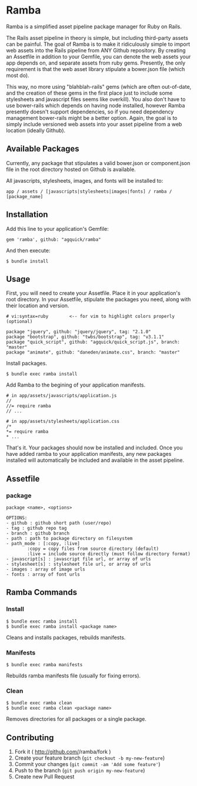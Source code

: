 # Ramba

Ramba is a simplified asset pipeline package manager for Ruby on Rails.

The Rails asset pipeline in theory is simple, but including third-party assets can be painful. The goal of Ramba is to make it ridiculously simple to import web assets into the Rails pipeline from ANY Github repository. By creating an Assetfile in addition to your Gemfile, you can denote the web assets your app depends on, and separate assets from ruby gems. Presently, the only requirement is that the web asset library stipulate a bower.json file (which most do).

This way, no more using "blahblah-rails" gems (which are often out-of-date, and the creation of these gems in the first place just to include some stylesheets and javascript files seems like overkill). You also don't have to use bower-rails which depends on having node installed, however Ramba presently doesn't support dependencies, so if you need dependency management bower-rails might be a better option. Again, the goal is to simply include versioned web assets into your asset pipeline from a web location (ideally Github).

## Available Packages

Currently, any package that stipulates a valid bower.json or component.json file in the root directory hosted on Github is available.

All javascripts, stylesheets, images, and fonts will be installed to:

	app / assets / [javascripts|stylesheets|images|fonts] / ramba / [package_name]

## Installation

Add this line to your application's Gemfile:

	gem 'ramba', github: "agquick/ramba"

And then execute:

	$ bundle install

## Usage

First, you will need to create your Assetfile. Place it in your application's root directory. In your Assetfile, stipulate the packages you need, along with their location and version.

		
	# vi:syntax=ruby		<-- for vim to highlight colors properly (optional)

	package "jquery", github: "jquery/jquery", tag: "2.1.0"
	package "bootstrap", github: "twbs/bootstrap", tag: "v3.1.1"
	package "quick_script", github: "agquick/quick_script.js", branch: "master"
	package "animate", github: "daneden/animate.css", branch: "master"

Install packages.

	$ bundle exec ramba install

Add Ramba to the begining of your application manifests.

	# in app/assets/javascripts/application.js
	//
	//= require ramba
	// ...

	# in app/assets/stylesheets/application.css
	/*
	*= require ramba
	* ...

That's it. Your packages should now be installed and included. Once you have added ramba to your application manifests, any new packages installed will automatically be included and available in the asset pipeline.

## Assetfile

### package

	package <name>, <options>

	OPTIONS:
	- github : github short path (user/repo)
	- tag : github repo tag
	- branch : github branch
	- path : path to package directory on filesystem
	- path_mode : [:copy, :live]
			:copy = copy files from source directory (default)
			:live = include source directly (must follow directory format)
	- javascript[s] : javascript file url, or array of urls
	- stylesheet[s] : stylesheet file url, or array of urls
	- images : array of image urls
	- fonts : array of font urls

## Ramba Commands

### Install

	$ bundle exec ramba install
	$ bundle exec ramba install <package name>

Cleans and installs packages, rebuilds manifests.

### Manifests

	$ bundle exec ramba manifests

Rebuilds ramba manifests file (usually for fixing errors).

### Clean

	$ bundle exec ramba clean
	$ bundle exec ramba clean <package name>

Removes directories for all packages or a single package.

## Contributing

1. Fork it ( http://github.com/<my-github-username>/ramba/fork )
2. Create your feature branch (`git checkout -b my-new-feature`)
3. Commit your changes (`git commit -am 'Add some feature'`)
4. Push to the branch (`git push origin my-new-feature`)
5. Create new Pull Request
